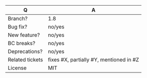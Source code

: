 | Q               | A
| --------------- | -----
| Branch?         | 1.8
| Bug fix?        | no/yes
| New feature?    | no/yes
| BC breaks?      | no/yes
| Deprecations?   | no/yes <!-- don't forget to update the UPGRADE.md file -->
| Related tickets | fixes #X, partially #Y, mentioned in #Z
| License         | MIT
